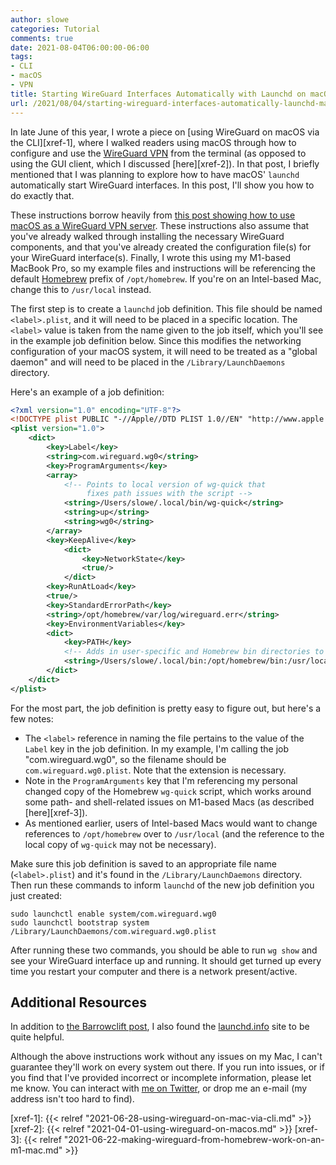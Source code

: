 ```yaml
---
author: slowe
categories: Tutorial
comments: true
date: 2021-08-04T06:00:00-06:00
tags:
- CLI
- macOS
- VPN
title: Starting WireGuard Interfaces Automatically with Launchd on macOS
url: /2021/08/04/starting-wireguard-interfaces-automatically-launchd-macos
---
```


In late June of this year, I wrote a piece on [using WireGuard on macOS via the CLI][xref-1], where I walked readers using macOS through how to configure and use the [WireGuard VPN][link-1] from the terminal (as opposed to using the GUI client, which I discussed [here][xref-2]). In that post, I briefly mentioned that I was planning to explore how to have macOS' `launchd` automatically start WireGuard interfaces. In this post, I'll show you how to do exactly that.<!--more-->

These instructions borrow heavily from [this post showing how to use macOS as a WireGuard VPN server][link-2]. These instructions also assume that you've already walked through installing the necessary WireGuard components, and that you've already created the configuration file(s) for your WireGuard interface(s). Finally, I wrote this using my M1-based MacBook Pro, so my example files and instructions will be referencing the default [Homebrew][link-3] prefix of `/opt/homebrew`. If you're on an Intel-based Mac, change this to `/usr/local` instead.

The first step is to create a `launchd` job definition. This file should be named `<label>.plist`, and it will need to be placed in a specific location. The `<label>` value is taken from the name given to the job itself, which you'll see in the example job definition below. Since this modifies the networking configuration of your macOS system, it will need to be treated as a "global daemon" and will need to be placed in the `/Library/LaunchDaemons` directory.

Here's an example of a job definition:

```xml
<?xml version="1.0" encoding="UTF-8"?>
<!DOCTYPE plist PUBLIC "-//Apple//DTD PLIST 1.0//EN" "http://www.apple.com/DTDs/PropertyList-1.0.dtd">
<plist version="1.0">
    <dict>
        <key>Label</key>
        <string>com.wireguard.wg0</string>
        <key>ProgramArguments</key>
        <array>
            <!-- Points to local version of wg-quick that
                 fixes path issues with the script -->
            <string>/Users/slowe/.local/bin/wg-quick</string>
            <string>up</string>
            <string>wg0</string>
        </array>
        <key>KeepAlive</key>
            <dict>
                <key>NetworkState</key>
                <true/>
            </dict>
        <key>RunAtLoad</key>
        <true/>
        <key>StandardErrorPath</key>
        <string>/opt/homebrew/var/log/wireguard.err</string>
        <key>EnvironmentVariables</key>
        <dict>
            <key>PATH</key>
            <!-- Adds in user-specific and Homebrew bin directories to start of PATH -->
            <string>/Users/slowe/.local/bin:/opt/homebrew/bin:/usr/local/sbin:/usr/local/bin:/usr/bin:/bin:/usr/sbin:/sbin</string>
        </dict>
    </dict>
</plist>
```

For the most part, the job definition is pretty easy to figure out, but here's a few notes:

* The `<label>` reference in naming the file pertains to the value of the `Label` key in the job definition. In my example, I'm calling the job "com.wireguard.wg0", so the filename should be `com.wireguard.wg0.plist`. Note that the extension is necessary.
* Note in the `ProgramArguments` key that I'm referencing my personal changed copy of the Homebrew `wg-quick` script, which works around some path- and shell-related issues on M1-based Macs (as described [here][xref-3]).
* As mentioned earlier, users of Intel-based Macs would want to change references to `/opt/homebrew` over to `/usr/local` (and the reference to the local copy of `wg-quick` may not be necessary).

Make sure this job definition is saved to an appropriate file name (`<label>.plist`) and it's found in the `/Library/LaunchDaemons` directory. Then run these commands to inform `launchd` of the new job definition you just created:

```shell
sudo launchctl enable system/com.wireguard.wg0
sudo launchctl bootstrap system /Library/LaunchDaemons/com.wireguard.wg0.plist
```

After running these two commands, you should be able to run `wg show` and see your WireGuard interface up and running. It should get turned up every time you restart your computer and there is a network present/active.

## Additional Resources

In addition to [the Barrowclift post][link-2], I also found the [launchd.info][link-4] site to be quite helpful.

Although the above instructions work without any issues on my Mac, I can't guarantee they'll work on every system out there. If you run into issues, or if you find that I've provided incorrect or incomplete information, please let me know. You can interact with [me on Twitter][link-5], or drop me an e-mail (my address isn't too hard to find).

[link-1]: https://www.wireguard.com/
[link-2]: https://barrowclift.me/post/wireguard-server-on-macos
[link-3]: https://brew.sh
[link-4]: https://launchd.info/
[link-5]: https://twitter.com/scott_lowe
[xref-1]: {{< relref "2021-06-28-using-wireguard-on-mac-via-cli.md" >}}
[xref-2]: {{< relref "2021-04-01-using-wireguard-on-macos.md" >}}
[xref-3]: {{< relref "2021-06-22-making-wireguard-from-homebrew-work-on-an-m1-mac.md" >}}
